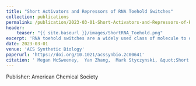 ```yaml
---
title: "Short Activators and Repressors of RNA Toehold Switches"
collection: publications
permalink: /publication/2023-03-01-Short-Activators-and-Repressors-of-RNA-Toehold-Switches
header:
	teaser: "{{ site.baseurl }}/images/ShortRNA_Toehold.png"
excerpt: 'RNA toehold switches are a widely used class of molecule to detect specific RNA “trigger” sequences, but their design, intended function, and characterization to date leave it unclear whether they can function properly with triggers shorter than 36 nucleotides. Here, we explore the feasibility of using standard toehold switches with 23-nucleotide truncated triggers. We assess the crosstalk of different triggers with significant homology and identify a highly sensitive trigger region where just one mutation from the consensus trigger sequence can reduce switch activation by 98.6\%. However, we also find that triggers with as many as seven mutations outside of this region can still lead to 5-fold induction of the switch. We also present a new approach using 18- to 22-nucleotide triggers as translational repressors for toehold switches and assess the off-target regulation for this strategy as well. The development and characterization of these strategies could help enable applications like microRNA sensors, where well-characterized crosstalk between sensors and detection of short target sequences are critical.'
date: 2023-03-01
venue: 'ACS Synthetic Biology'
paperurl: 'https://doi.org/10.1021/acssynbio.2c00641'
citation: ' Megan McSweeney,  Yan Zhang,  Mark Styczynski, &quot;Short Activators and Repressors of RNA Toehold Switches.&quot; ACS Synthetic Biology, 2023.'
---
```

Publisher: American Chemical Society
